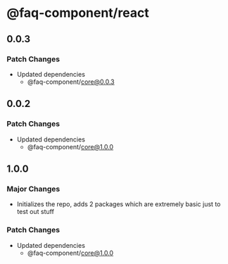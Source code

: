 # @faq-component/react

## 0.0.3

### Patch Changes

- Updated dependencies
  - @faq-component/core@0.0.3

## 0.0.2

### Patch Changes

- Updated dependencies
  - @faq-component/core@1.0.0

## 1.0.0

### Major Changes

- Initializes the repo, adds 2 packages which are extremely basic just to test out stuff

### Patch Changes

- Updated dependencies
  - @faq-component/core@1.0.0
